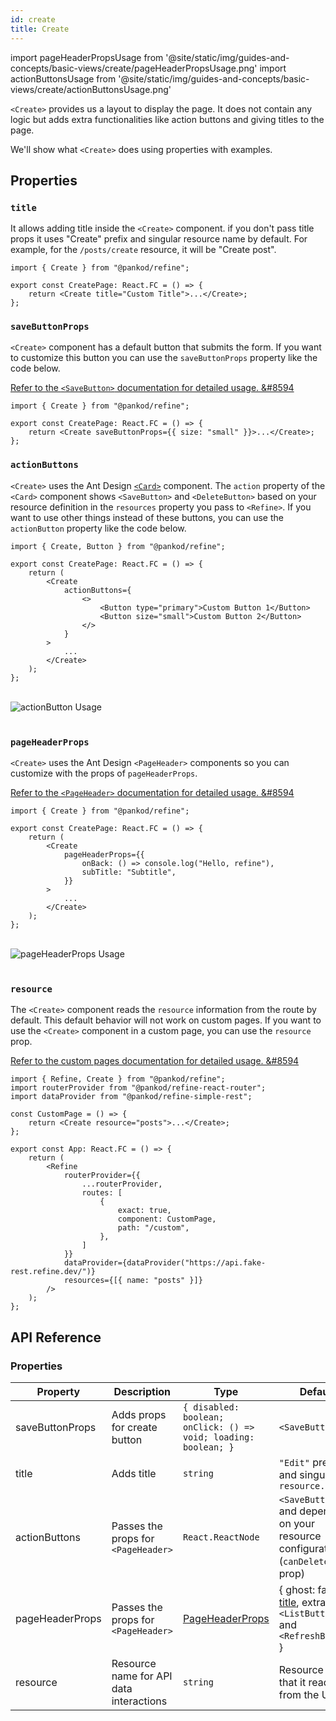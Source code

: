 ```yaml
---
id: create
title: Create
---
```


import pageHeaderPropsUsage from '@site/static/img/guides-and-concepts/basic-views/create/pageHeaderPropsUsage.png'
import actionButtonsUsage from '@site/static/img/guides-and-concepts/basic-views/create/actionButtonsUsage.png'

`<Create>` provides us a layout to display the page. It does not contain any logic but adds extra functionalities like action buttons and giving titles to the page.

We'll show what `<Create>` does using properties with examples.

## Properties

### `title`

It allows adding title inside the `<Create>` component. if you don't pass title props it uses "Create" prefix and singular resource name by default. For example, for the `/posts/create` resource, it will be "Create post".

```tsx twoslash
import { Create } from "@pankod/refine";

export const CreatePage: React.FC = () => {
    return <Create title="Custom Title">...</Create>;
};
```

### `saveButtonProps`

`<Create>` component has a default button that submits the form. If you want to customize this button you can use the `saveButtonProps` property like the code below.

[Refer to the `<SaveButton>` documentation for detailed usage. &#8594](/api-references/components/buttons/save.md)

```tsx twoslash
import { Create } from "@pankod/refine";

export const CreatePage: React.FC = () => {
    return <Create saveButtonProps={{ size: "small" }}>...</Create>;
};
```

### `actionButtons`

`<Create>` uses the Ant Design [`<Card>`](https://ant.design/components/card) component. The `action` property of the `<Card>` component shows `<SaveButton>` and `<DeleteButton>` based on your resource definition in the `resources` property you pass to `<Refine>`. If you want to use other things instead of these buttons, you can use the `actionButton` property like the code below.

```tsx twoslash
import { Create, Button } from "@pankod/refine";

export const CreatePage: React.FC = () => {
    return (
        <Create
            actionButtons={
                <>
                    <Button type="primary">Custom Button 1</Button>
                    <Button size="small">Custom Button 2</Button>
                </>
            }
        >
            ...
        </Create>
    );
};
```

<br/>
<div class="img-container">
    <div class="window">
        <div class="control red"></div>
        <div class="control orange"></div>
        <div class="control green"></div>
    </div>
    <img src={actionButtonsUsage} alt="actionButton Usage" />
</div>
<br/>

### `pageHeaderProps`

`<Create>` uses the Ant Design `<PageHeader>` components so you can customize with the props of `pageHeaderProps`.

[Refer to the `<PageHeader>` documentation for detailed usage. &#8594](https://ant.design/components/page-header/#API)

```tsx twoslash
import { Create } from "@pankod/refine";

export const CreatePage: React.FC = () => {
    return (
        <Create
            pageHeaderProps={{
                onBack: () => console.log("Hello, refine"),
                subTitle: "Subtitle",
            }}
        >
            ...
        </Create>
    );
};
```

<br/>
<div class="img-container">
    <div class="window">
        <div class="control red"></div>
        <div class="control orange"></div>
        <div class="control green"></div>
    </div>
    <img src={pageHeaderPropsUsage} alt="pageHeaderProps Usage"/>
</div>
<br/>

### `resource`

The `<Create>` component reads the `resource` information from the route by default. This default behavior will not work on custom pages. If you want to use the `<Create>` component in a custom page, you can use the `resource` prop.

[Refer to the custom pages documentation for detailed usage. &#8594](/guides-and-concepts/custom-pages.md)

```tsx twoslash {4-6, 11-20}
import { Refine, Create } from "@pankod/refine";
import routerProvider from "@pankod/refine-react-router";
import dataProvider from "@pankod/refine-simple-rest";

const CustomPage = () => {
    return <Create resource="posts">...</Create>;
};

export const App: React.FC = () => {
    return (
        <Refine
            routerProvider={{
                ...routerProvider,
                routes: [
                    {
                        exact: true,
                        component: CustomPage,
                        path: "/custom",
                    },
                ]
            }}
            dataProvider={dataProvider("https://api.fake-rest.refine.dev/")}
            resources={[{ name: "posts" }]}
        />
    );
};
```

## API Reference

### Properties

| Property        | Description                             | Type                                                              | Default                                                                        |
| --------------- | --------------------------------------- | ----------------------------------------------------------------- | ------------------------------------------------------------------------------ |
| saveButtonProps | Adds props for create button            | `{ disabled: boolean; onClick: () => void; loading: boolean; }`   | `<SaveButton>`                                                                 |
| title           | Adds title                              | `string`                                                          | `"Edit"` prefix and singular of `resource.name`                                |
| actionButtons   | Passes the props for `<PageHeader>`     | `React.ReactNode`                                                 | `<SaveButton>` and depending on your resource configuration (`canDelete` prop) |
| pageHeaderProps | Passes the props for `<PageHeader>`     | [PageHeaderProps](https://ant.design/components/page-header/#API) | { ghost: false, [title](#title), extra: `<ListButton>` and `<RefreshButton>` } |
| resource        | Resource name for API data interactions | `string`                                                          | Resource name that it reads from the URL.                                      |
